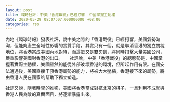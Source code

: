 ```yaml
---
layout: post
title: 環時社評︰中美「香港戰役」已經打響　中國掌握主動權
date: 2020-05-29 08:07:07.000000000 +08:00
categories: rss
---
```


內地《環球時報》發表社評，說中美之間的「香港戰役」已經打響，美國氣勢洶洶，但能夠產生全域性影響的實質手段，其實只有一個，就是取消香港的獨立關稅地位，將香港當成中國內地對待，而這把又是雙刃劍，將同時打擊大量美國公司，嚴重影響美國對香港的出口。
　
社評說，中美「香港戰役」的總態勢是，中國掌握著實際主動權，美國雖然夠能從外部破壞香港的環境，但所起作用有限。在國安法通過後，美國直接干預香港局勢的能力，將被大大壓縮，香港接下來的局勢，將由香港人民在國家的幫助下獨立塑造。

社評又說，隨著時間的推移，美國將香港當成對抗北京的棋子，一旦利用不成就與香港人民為敵的真實面目，將逐漸暴露出來。
